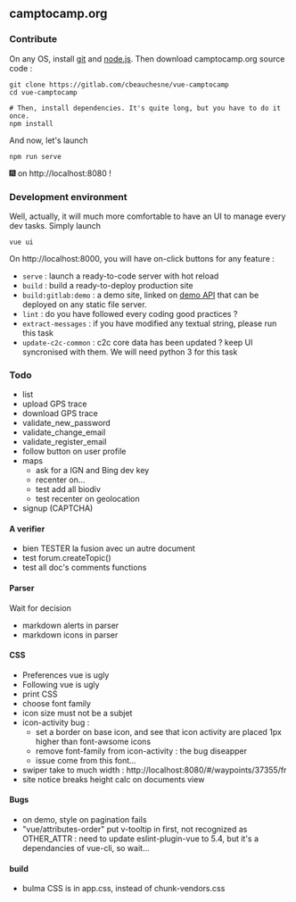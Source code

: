 ## camptocamp.org

### Contribute

On any OS, install [git](https://git-scm.com/) and [node.js](https://nodejs.org/en/). Then download camptocamp.org source code :

```
git clone https://gitlab.com/cbeauchesne/vue-camptocamp
cd vue-camptocamp

# Then, install dependencies. It's quite long, but you have to do it once.
npm install
```

And now, let's launch
```
npm run serve
```

:fireworks: on http://localhost:8080 !


### Development environment

Well, actually, it will much more comfortable to have an UI to manage every dev tasks. Simply launch
```
vue ui
```

On http://localhost:8000, you will have on-click buttons for any feature :

* `serve` : launch a ready-to-code server with hot reload
* `build` : build a ready-to-deploy production site
* `build:gitlab:demo` : a demo site, linked on [demo API](https://api.demov6.camptocamp.org/) that can be deployed on any static file server.
* `lint` : do you have followed every coding good practices ?
* `extract-messages` : if you have modified any textual string, please run this task
* `update-c2c-common` : c2c core data has been updated ? keep UI syncronised with them. We will need python 3 for this task


### Todo

* list
* upload GPS trace
* download GPS trace
* validate_new_password
* validate_change_email
* validate_register_email
* follow button on user profile
* maps
    * ask for a IGN and Bing dev key
    * recenter on...
    * test add all biodiv
    * test recenter on geolocation
* signup (CAPTCHA)

#### A verifier

* bien TESTER la fusion avec un autre document
* test forum.createTopic()
* test all doc's comments functions

#### Parser

Wait for decision

* markdown alerts in parser
* markdown icons in parser

#### CSS

* Preferences vue is ugly
* Following vue is ugly
* print CSS
* choose font family
* icon size must not be a subjet
* icon-activity bug :
  * set a border on base icon, and see that icon activity are placed 1px higher
    than font-awsome icons
  * remove font-family from icon-activity : the bug diseapper
  * issue come from this font...
* swiper take to much width : http://localhost:8080/#/waypoints/37355/fr
* site notice breaks height calc on documents view 

#### Bugs
* on demo, style on pagination fails
* "vue/attributes-order" put v-tooltip in first, not recognized as OTHER_ATTR :
     need to update eslint-plugin-vue to 5.4, but it's a dependancies of vue-cli, so wait...

#### build

* bulma CSS is in app.css, instead of chunk-vendors.css
